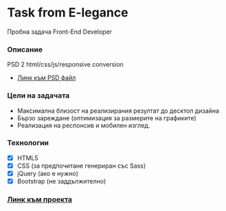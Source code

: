 # Task from E-legance
Пробна задача Front-End Developer

### Описание
PSD 2 html/css/js/responsive conversion

* [Линк към PSD файл](https://drive.google.com/file/d/1n_1OBVjySuz8yfbqNCQtKF8uE2a1CtRt/view?usp=sharing)


### Цели на задачата
* Максимална близост на реализирания резултат до десктоп дизайна
* Бързо зареждане (оптимизация за размерите на графиките)
* Реализация на респонсив и мобилен изглед.

### Технологии 
- [x] HTML5
- [x] CSS (за предпочитане генериран със Sass)
- [x] jQuery (ако е нужно)
- [x] Bootstrap (не заддължително)

### [Линк към проекта](https://unheard-adherence.000webhostapp.com/)
